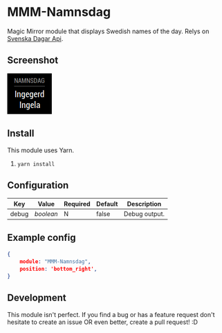 # MMM-Namnsdag
Magic Mirror module that displays Swedish names of the day. Relys on [Svenska Dagar Api](https://api.dryg.net/).

## Screenshot
![Screenshot](screenshot.png)

## Install
This module uses Yarn.
1. `yarn install`

## Configuration

| Key | Value | Required | Default | Description | 
|-----|-------|---------|---------|---------|
|debug|_boolean_| N| false| Debug output. |

## Example config

``` json
{
    module: "MMM-Namnsdag",
    position: 'bottom_right',
}
```
## Development
This module isn't perfect. If you find a bug or has a feature request don't hesitate to create an issue OR even better, create a pull request! :D

